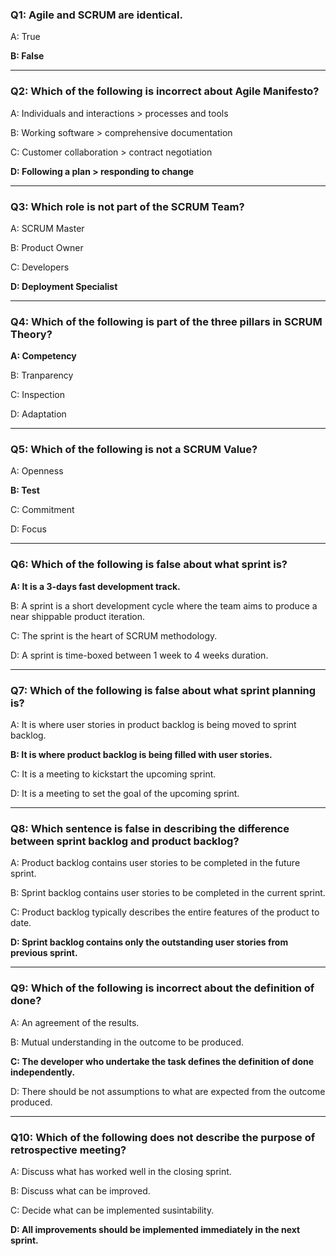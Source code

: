 ### Q1: Agile and SCRUM are identical.

A: True

**B: False**

---

### Q2: Which of the following is incorrect about Agile Manifesto?

A: Individuals and interactions > processes and tools

B: Working software > comprehensive documentation

C: Customer collaboration > contract negotiation

**D: Following a plan > responding to change**

---

### Q3: Which role is not part of the SCRUM Team?

A: SCRUM Master

B: Product Owner

C: Developers

**D: Deployment Specialist**

---

### Q4: Which of the following is part of the three pillars in SCRUM Theory?

**A: Competency**

B: Tranparency

C: Inspection

D: Adaptation

---

### Q5: Which of the following is not a SCRUM Value?

A: Openness

**B: Test**

C: Commitment

D: Focus

---

### Q6: Which of the following is false about what sprint is?

**A: It is a 3-days fast development track.**

B: A sprint is a short development cycle where the team aims to produce a near shippable product iteration.

C: The sprint is the heart of SCRUM methodology.

D: A sprint is time-boxed between 1 week to 4 weeks duration.

---

### Q7: Which of the following is false about what sprint planning is?

A: It is where user stories in product backlog is being moved to sprint backlog.

**B: It is where product backlog is being filled with user stories.** 

C: It is a meeting to kickstart the upcoming sprint.

D: It is a meeting to set the goal of the upcoming sprint.

---

### Q8: Which sentence is false in describing the difference between sprint backlog and product backlog?

A: Product backlog contains user stories to be completed in the future sprint.

B: Sprint backlog contains user stories to be completed in the current sprint.

C: Product backlog typically describes the entire features of the product to date.

**D: Sprint backlog contains only the outstanding user stories from previous sprint.**

---

### Q9: Which of the following is incorrect about the definition of done?

A: An agreement of the results.

B: Mutual understanding in the outcome to be produced.

**C: The developer who undertake the task defines the definition of done independently.**

D: There should be not assumptions to what are expected from the outcome produced.

---

### Q10: Which of the following does not describe the purpose of retrospective meeting?

A: Discuss what has worked well in the closing sprint.

B: Discuss what can be improved.

C: Decide what can be implemented susintability.

**D: All improvements should be implemented immediately in the next sprint.**
